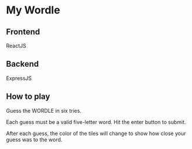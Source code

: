 # My Wordle

## Frontend

ReactJS

## Backend

ExpressJS

## How to play

Guess the WORDLE in six tries.

Each guess must be a valid five-letter word. Hit the enter button to submit.

After each guess, the color of the tiles will change to show how close your guess was to the word.
